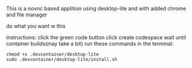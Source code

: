 This is a novnc based applition using desktop-lite and with added chrome and file manager

do what you want w this

instructions:
click the green code button
click create codespace
wait until container builds(may take a bit)
run these commands in the terminal: 
```
chmod +x .devcontainer/desktop-lite
sudo .devcontainer/desktop-lite/install.sh
```
